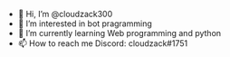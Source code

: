- 👋 Hi, I’m @cloudzack300
- 👀 I’m interested in bot pragramming
- 🌱 I’m currently learning Web programming and python
- 📫 How to reach me Discord: cloudzack#1751

<!---
cloudzack300/cloudzack300 is a ✨ special ✨ repository because its `README.md` (this file) appears on your GitHub profile.
You can click the Preview link to take a look at your changes.
--->
